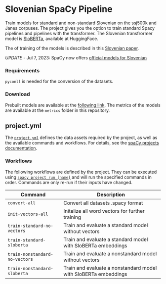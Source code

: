<!-- SPACY PROJECT: AUTO-GENERATED DOCS START (do not remove) -->

# Slovenian SpaCy Pipeline

Train models for standard and non-standard Slovenian on the ssj500k and Janes corpuses. The project gives you the option to train standard Spacy pipelines and pipelines with the transformer. The Slovenian transfrormer model is [SloBERTa](https://huggingface.co/EMBEDDIA/sloberta), available at HuggingFace.

The of training of the models is described in this [Slovenian paper](https://repozitorij.uni-lj.si/Dokument.php?id=160420&lang=slv).

*UPDATE* - Jul 7, 2023: SpaCy now offers [official models for Slovenian](https://spacy.io/models/sl)

### Requirements

`pyconll` is needed for the conversion of the datasets.

### Download 

Prebuilt models are available at the [following link](https://mega.nz/folder/nZ5w3L5K#t9aeusn82ivhLMJrpDFU2w). The metrics of the models are available at the `metrics` folder in this repository.

## project.yml

The [`project.yml`](project.yml) defines the data assets required by the
project, as well as the available commands and workflows. For details, see the
[spaCy projects documentation](https://spacy.io/usage/projects).

### Workflows

The following workflows are defined by the project. They
can be executed using [`spacy project run [name]`](https://spacy.io/api/cli#project-run)
and will run the specified commands in order. Commands are only re-run if their
inputs have changed.

| Command | Description |
| --- | --- |
| `convert-all` | Convert all datasets .spacy format |
| `init-vectors-all` | Initalize all word vectors for further training |
| `train-standard-no-vectors` | Train and evaluate a standard model without vectors |
| `train-standard-sloberta` | Train and evaluate a standard model with SloBERTa embeddings |
| `train-nonstandard-no-vectors` | Train and evaluate a nonstandard model without vectors |
| `train-nonstandard-sloberta` | Train and evaluate a nonstandard model with SloBERTa embeddings |
